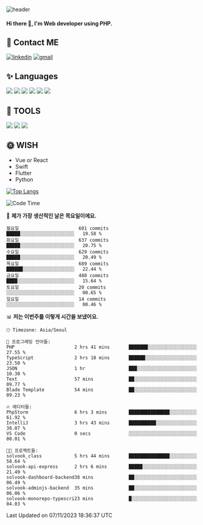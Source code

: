 ![header](https://capsule-render.vercel.app/api?type=waving&color=auto&height=300&section=header&text=Elin&fontSize=90&animation=twinkling)

#### Hi there 👋, I'm <b>Web developer</b> using PHP. ####

<!--
- 🔭 I’m currently working on Uniwill
- 🌱 I’m currently learning Vue or React or Python.
-->

<!---#### I am PHP developer --->

## 💌 Contact ME ###
[<img src='https://img.shields.io/badge/-EunjiKo-%230A66C2?style=flat-square&logo=LinkedIn&logoColor=white' alt='linkedin'>](https://www.linkedin.com/in/https://www.linkedin.com/in/eunji-ko-00a907164//)  [<img src='https://img.shields.io/badge/-einee214%40gmail.com-%23EA4335?style=flat-square&logo=Gmail&logoColor=white' alt='gmail'>](einee214@gmail.com)  


## ✨ Languages
<img src='https://img.shields.io/badge/-PHP-%23777BB4?style=for-the-badge&logo=PHP&logoColor=white'> <img src='https://img.shields.io/badge/-Laravel-%23FF2D20?style=for-the-badge&logo=Laravel&logoColor=white'> <img src='https://img.shields.io/badge/Jquery-%230769AD?style=for-the-badge&logo=Jquery&logoColor=white'> <img src='https://img.shields.io/badge/CSS3-%231572B6?style=for-the-badge&logo=CSS3&logoColor=white'> <img src='https://img.shields.io/badge/Bootstrap-%237952B3?style=for-the-badge&logo=Bootstrap&logoColor=white' > <img src='https://img.shields.io/badge/MySQL-%234479A1?style=for-the-badge&logo=MySQL&logoColor=white' >

## 🌷 TOOLS
<img src='https://img.shields.io/badge/PHPSTORM-%23000000?style=for-the-badge&logo=PhpStorm&logoColor=white' > <img src='https://img.shields.io/badge/GitLab-%23FCA121?style=for-the-badge&logo=GitLab&logoColor=white' > <img src='https://img.shields.io/badge/GitHub-%23181717?style=for-the-badge&logo=GitHub&logoColor=white'>


## 🌞 WISH
- Vue or React
- Swift
- Flutter
- Python


[![Top Langs](https://github-readme-stats.vercel.app/api/top-langs/?username=ein214&layout=compact)](https://github.com/anuraghazra/github-readme-stats)

<!--START_SECTION:waka-->
![Code Time](http://img.shields.io/badge/Code%20Time-3%2C019%20hrs%2025%20mins-blue)

📅 **제가 가장 생산적인 날은 목요일이에요.** 

```text
월요일                      601 commits         █████░░░░░░░░░░░░░░░░░░░░   19.58 % 
화요일                      637 commits         █████░░░░░░░░░░░░░░░░░░░░   20.75 % 
수요일                      629 commits         █████░░░░░░░░░░░░░░░░░░░░   20.49 % 
목요일                      689 commits         ██████░░░░░░░░░░░░░░░░░░░   22.44 % 
금요일                      480 commits         ████░░░░░░░░░░░░░░░░░░░░░   15.64 % 
토요일                      20 commits          ░░░░░░░░░░░░░░░░░░░░░░░░░   00.65 % 
일요일                      14 commits          ░░░░░░░░░░░░░░░░░░░░░░░░░   00.46 % 
```


📊 **저는 이번주를 이렇게 시간을 보냈어요.** 

```text
🕑︎ Timezone: Asia/Seoul

💬 프로그래밍 언어들: 
PHP                      2 hrs 41 mins       ███████░░░░░░░░░░░░░░░░░░   27.55 % 
TypeScript               2 hrs 18 mins       ██████░░░░░░░░░░░░░░░░░░░   23.50 % 
JSON                     1 hr                ███░░░░░░░░░░░░░░░░░░░░░░   10.30 % 
Text                     57 mins             ██░░░░░░░░░░░░░░░░░░░░░░░   09.77 % 
Blade Template           54 mins             ██░░░░░░░░░░░░░░░░░░░░░░░   09.23 % 

🔥 에디터들: 
PhpStorm                 6 hrs 3 mins        ███████████████░░░░░░░░░░   61.92 % 
IntelliJ                 3 hrs 43 mins       ██████████░░░░░░░░░░░░░░░   38.07 % 
VS Code                  0 secs              ░░░░░░░░░░░░░░░░░░░░░░░░░   00.01 % 

🐱‍💻 프로젝트들: 
solvook_class            5 hrs 44 mins       ███████████████░░░░░░░░░░   58.64 % 
solvook-api-express      2 hrs 6 mins        █████░░░░░░░░░░░░░░░░░░░░   21.49 % 
solvook-dashboard-backend38 mins             ██░░░░░░░░░░░░░░░░░░░░░░░   06.49 % 
solvook-adminjs-backend  35 mins             ██░░░░░░░░░░░░░░░░░░░░░░░   06.06 % 
solvook-monorepo-typescri23 mins             █░░░░░░░░░░░░░░░░░░░░░░░░   04.03 % 
```


 Last Updated on 07/11/2023 18:36:37 UTC
<!--END_SECTION:waka-->

<!---![GitHub stats](https://github-readme-stats.vercel.app/api?username=ein214&show_icons=true&theme=dracula)  --->



